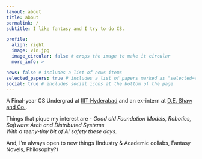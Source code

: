 ```yaml
---
layout: about
title: about
permalink: /
subtitle: I like fantasy and I try to do CS.

profile:
  align: right
  image: vin.jpg
  image_circular: false # crops the image to make it circular
  more_info: >

news: false # includes a list of news items
selected_papers: true # includes a list of papers marked as "selected={true}"
social: true # includes social icons at the bottom of the page
---
```


A Final-year CS Undergrad at [IIIT Hyderabad](https://csrankings.org/#/index?ai&vision&nlp&inforet&comm&mobile&metrics&chi&robotics&bed&visualization&in) and an ex-intern at [D.E. Shaw and Co.](https://www.deshaw.com/).

Things that pique my interest are -
*Good old Foundation Models, Robotics, Software Arch and Distributed Systems*  
*With a teeny-tiny bit of AI safety these days.*  

And, I’m always open to new things
(Industry & Academic collabs, Fantasy Novels, Philosophy?)
